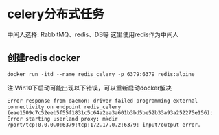 # celery分布式任务
中间人选择: RabbitMQ、redis、DB等
这里使用redis作为中间人
## 创建redis docker
```
docker run -itd --name redis_celery -p 6379:6379 redis:alpine
```
注:Win10下启动可能出现以下错误，可以重新启动docker解决
```
Error response from daemon: driver failed programming external connectivity on endpoint redis_celery (eae1509c7c52eeb5f55f1831c5c64a2ea3a601b3bd5be52b33a93a252275e156): Error starting userland proxy: mkdir /port/tcp:0.0.0.0:6379:tcp:172.17.0.2:6379: input/output error.
```